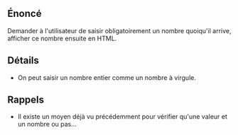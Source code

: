 ## Énoncé

Demander à l'utilisateur de saisir obligatoirement un nombre quoiqu'il arrive, afficher ce nombre ensuite en HTML.

## Détails

* On peut saisir un nombre entier comme un nombre à virgule.

## Rappels

* Il existe un moyen déjà vu précédemment pour vérifier qu'une valeur et un nombre ou pas...